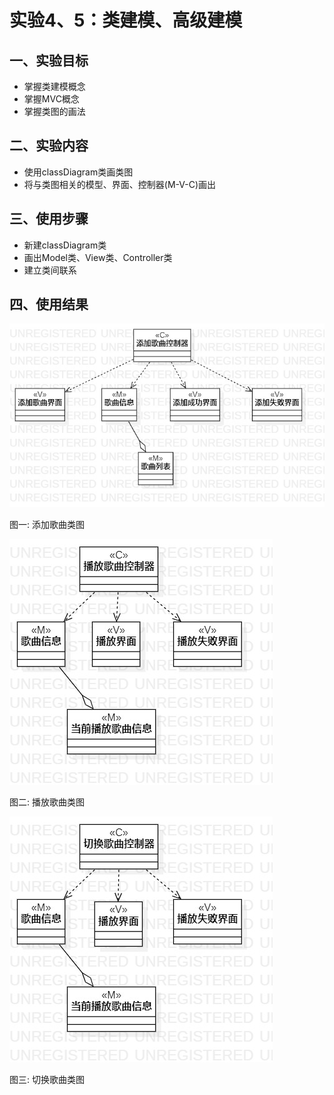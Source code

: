 # 实验4、5：类建模、高级建模

## 一、实验目标

+ 掌握类建模概念
+ 掌握MVC概念
+ 掌握类图的画法

## 二、实验内容

+ 使用classDiagram类画类图
+ 将与类图相关的模型、界面、控制器(M-V-C)画出

## 三、使用步骤

+ 新建classDiagram类
+ 画出Model类、View类、Controller类
+ 建立类间联系

## 四、使用结果

![添加歌曲类图](./img/class1.jpg)

图一: 添加歌曲类图

![播放歌曲类图](./img/class2.jpg)

图二: 播放歌曲类图

![切换歌曲类图](./img/class3.jpg)

图三: 切换歌曲类图
